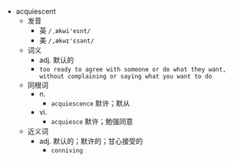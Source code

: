 - acquiescent
  - 发音
    - 英 `/ˌækwi'esnt/`
    - 美 `/,ækwɪ'ɛsənt/`
  - 词义
    - adj. 默认的
    - `too ready to agree with someone or do what they want, without complaining or saying what you want to do`
  - 同根词
    - n.
      - `acquiescence` 默许；默从
    - vi.
      - `acquiesce` 默许；勉强同意
  - 近义词
    - adj. 默认的；默许的；甘心接受的
      - `conniving`
